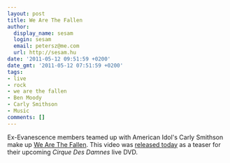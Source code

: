```yaml
---
layout: post
title: We Are The Fallen
author:
  display_name: sesam
  login: sesam
  email: petersz@me.com
  url: http://sesam.hu
date: '2011-05-12 09:51:59 +0200'
date_gmt: '2011-05-12 07:51:59 +0200'
tags:
- live
- rock
- we are the fallen
- Ben Moody
- Carly Smithson
- Music
comments: []
---
```


Ex-Evanescence members teamed up with American Idol's Carly Smithson make up [We Are The Fallen](http://www.wearethefallen.com). This video was [released today](http://twitter.com/#!/WeAreTheFallen/status/68511717067460610) as a teaser for their upcoming _Cirque Des Damnes_ live DVD.
